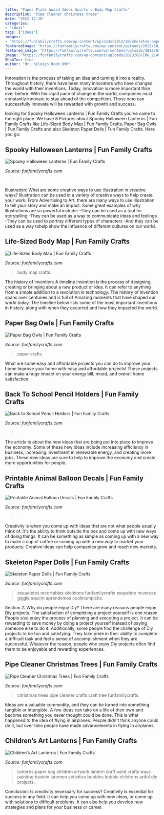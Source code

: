 ```yaml
---
title: "Paper Plate Award Ideas Sports : Body Map Crafts"
description: "Pipe cleaner christmas trees"
date: "2022-12-16"
categories:
- "ideas"
tags: ["ideas"]
images:
- "https://funfamilycrafts.com/wp-content/uploads/2012/10/skeleton-paper-doll-PREVIEW.jpg"
featuredImage: "https://funfamilycrafts.com/wp-content/uploads/2012/10/Spooky-Halloween-Lanterns.jpg"
featured_image: "https://funfamilycrafts.com/wp-content/uploads/2012/03/lanterns.jpg"
image: "https://funfamilycrafts.com/wp-content/uploads/2013/08/IMG_2149.jpg"
ShowToc: true
author: "Mr. Ryleigh Roob DVM"
---
```



Innovation is the process of taking an idea and turning it into a reality. Throughout history, there have been many innovators who have changed the world with their inventions. Today, innovation is more important than ever before. With the rapid pace of change in the world, companies must constantly innovate to stay ahead of the competition. Those who can successfully innovate will be rewarded with growth and success.

	

		
looking for Spooky Halloween Lanterns | Fun Family Crafts you've came to the right place. We have 8 Pictures about Spooky Halloween Lanterns | Fun Family Crafts like Life-Sized Body Map | Fun Family Crafts, Paper Bag Owls | Fun Family Crafts and also Skeleton Paper Dolls | Fun Family Crafts. Here you go:
		
    
## Spooky Halloween Lanterns | Fun Family Crafts

<img loading=lazy src="https://funfamilycrafts.com/wp-content/uploads/2012/10/Spooky-Halloween-Lanterns.jpg" onerror="this.onerror=null;this.src='https://tse2.mm.bing.net/th?id=OIP.Iz0BEzPrN-mJqrqSw0uaAQHaEl&amp;pid=15.1';" alt="Spooky Halloween Lanterns | Fun Family Crafts">

_Source: funfamilycrafts.com_

>. 

	

Illustration: What are some creative ways to use illustration in creative ways?
Illustration can be used in a variety of creative ways to help create your work. From Advertising to Art, there are many ways to use illustration to tell your story and make an impact. Some great examples of why illustrations are so powerful include: 
-They can be used as a tool for storytelling 
-They can be used as a way to communicate ideas and feelings 
-They can be used to portray different types of characters 
-And they can be used as a way tohelp show the influence of different cultures on our world.

    
## Life-Sized Body Map | Fun Family Crafts

<img loading=lazy src="https://funfamilycrafts.com/wp-content/uploads/2013/08/IMG_2149.jpg" onerror="this.onerror=null;this.src='https://tse4.mm.bing.net/th?id=OIP.gTmHu1WGy-Ftx72yM1BPcQHaLG&amp;pid=15.1';" alt="Life-Sized Body Map | Fun Family Crafts">

_Source: funfamilycrafts.com_

>body map crafts. 

	

The history of invention: A timeline
Invention is the process of designing, creating or bringing about a new product or idea. It can refer to anything from a simple addition to a revolution in technology. The history of invention spans over centuries and is full of Amazing moments that have shaped our world today. 
The timeline below lists some of the most important inventions in history, along with when they occurred and how they impacted the world.

    
## Paper Bag Owls | Fun Family Crafts

<img loading=lazy src="https://funfamilycrafts.com/wp-content/uploads/2011/07/paperbagowls.jpg" onerror="this.onerror=null;this.src='https://tse1.mm.bing.net/th?id=OIP.8UYWxZQdX9vSiYOFoQ-oQgHaKA&amp;pid=15.1';" alt="Paper Bag Owls | Fun Family Crafts">

_Source: funfamilycrafts.com_

>paper crafts. 

	

What are some easy and affordable projects you can do to improve your home
Improve your home with easy and affordable projects! These projects can make a huge impact on your energy bill, mood, and overall home satisfaction.

    
## Back To School Pencil Holders | Fun Family Crafts

<img loading=lazy src="https://funfamilycrafts.com/wp-content/uploads/2012/09/back-to-school-pencil-holder-2.jpg" onerror="this.onerror=null;this.src='https://tse3.mm.bing.net/th?id=OIP.wVkHYcnqLBiwvjnufCmphwHaFj&amp;pid=15.1';" alt="Back to School Pencil Holders | Fun Family Crafts">

_Source: funfamilycrafts.com_

>. 

	

The article is about the new ideas that are being put into place to improve the economy. Some of these new ideas include increasing efficiency in business, increasing investment in renewable energy, and creating more jobs. These new ideas are sure to help to improve the economy and create more opportunities for people.

    
## Printable Animal Balloon Decals | Fun Family Crafts

<img loading=lazy src="https://funfamilycrafts.com/wp-content/uploads/2015/04/animal-balloon-decals-everydaydishes_com-H.jpg" onerror="this.onerror=null;this.src='https://tse4.mm.bing.net/th?id=OIP.u7XRLdtWF0paNlUyHwvsVQHaE3&amp;pid=15.1';" alt="Printable Animal Balloon Decals | Fun Family Crafts">

_Source: funfamilycrafts.com_

>. 

	

Creativity is when you come up with ideas that are not what people usually think of. It's the ability to think outside the box and come up with new ways of doing things. It can be something as simple as coming up with a new way to make a cup of coffee or coming up with a new way to market your products. Creative ideas can help companies grow and reach new markets.

    
## Skeleton Paper Dolls | Fun Family Crafts

<img loading=lazy src="https://funfamilycrafts.com/wp-content/uploads/2012/10/skeleton-paper-doll-PREVIEW.jpg" onerror="this.onerror=null;this.src='https://tse4.mm.bing.net/th?id=OIP.c2aIWeoxc7geLUeZLMC38wHaLX&amp;pid=15.1';" alt="Skeleton Paper Dolls | Fun Family Crafts">

_Source: funfamilycrafts.com_

>esqueletos recortables skeletons funfamilycrafts esqueleto munecas giggle squirm aprendemos coolmompicks. 

	

Section 2: Why do people enjoy Diy?
There are many reasons people enjoy Diy projects. The satisfaction of completing a project yourself is one reason. People also enjoy the process of planning and executing a project. It can be rewarding to save money by doing a project yourself instead of paying someone else to do it. Additionally, some people find the challenge of Diy projects to be fun and satisfying. They take pride in their ability to complete a difficult task and feel a sense of accomplishment when they are successful. Whatever the reason, people who enjoy Diy projects often find them to be enjoyable and rewarding experiences.

    
## Pipe Cleaner Christmas Trees | Fun Family Crafts

<img loading=lazy src="https://funfamilycrafts.com/wp-content/uploads/2012/12/two-trees-small.jpg" onerror="this.onerror=null;this.src='https://tse3.mm.bing.net/th?id=OIP.-oaFLXUuqpNP4NkVaQwpGQHaIR&amp;pid=15.1';" alt="Pipe Cleaner Christmas Trees | Fun Family Crafts">

_Source: funfamilycrafts.com_

>christmas trees pipe cleaner crafts craft tree funfamilycrafts. 

	

Ideas are a valuable commodity, and they can be turned into something tangible or intangible. A few ideas can take on a life of their own and become something you never thought could be done. This is what happened to the idea of flying in airplanes. People didn't think anyone could do it, but over time people have made advancements in flying in airplanes.

    
## Children’s Art Lanterns | Fun Family Crafts

<img loading=lazy src="https://funfamilycrafts.com/wp-content/uploads/2012/03/lanterns.jpg" onerror="this.onerror=null;this.src='https://tse4.mm.bing.net/th?id=OIP.adI8WFQKAiCZceiyaLiQGQHaFj&amp;pid=15.1';" alt="Children’s Art Lanterns | Fun Family Crafts">

_Source: funfamilycrafts.com_

>lanterns paper bag children artwork lantern craft paint crafts ways painting basteln laternen activities bubbles bubble childrens artful diy projects. 

	

Conclusion: Is creativity necessary for success?
Creativity is essential for success in any field. It can help you come up with new ideas, or come up with solutions to difficult problems. It can also help you develop new strategies and plans for your business or career.

